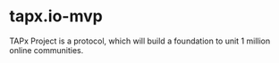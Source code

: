 # tapx.io-mvp
TAPx Project is a protocol, which will build a foundation to unit 1 million online communities.
